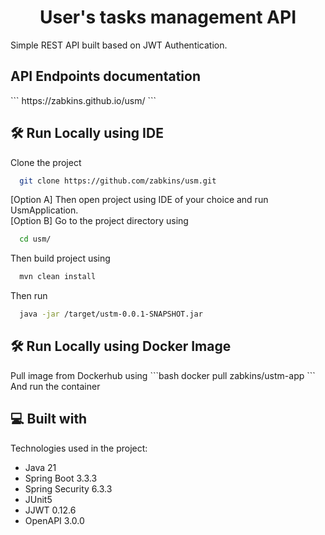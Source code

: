 <h1 align="center" id="title">User's tasks management API</h1>

<p id="description">Simple REST API built based on JWT Authentication.</p>

<h2>API Endpoints documentation</h2>
```
  https://zabkins.github.io/usm/
```

<h2>🛠️ Run Locally using IDE</h2>
Clone the project

```bash
  git clone https://github.com/zabkins/usm.git
```

[Option A] Then open project using IDE of your choice and run UsmApplication.<br>
[Option B] Go to the project directory using
```bash
  cd usm/
```
Then build project using
```bash
  mvn clean install
```
Then run
```bash
  java -jar /target/ustm-0.0.1-SNAPSHOT.jar
```
<h2>🛠️ Run Locally using Docker Image</h2>
Pull image from Dockerhub using
```bash
  docker pull zabkins/ustm-app
```
And run the container
  
<h2>💻 Built with</h2>

Technologies used in the project:

*   Java 21
*   Spring Boot 3.3.3
*   Spring Security 6.3.3
*   JUnit5
*   JJWT 0.12.6
*   OpenAPI 3.0.0
